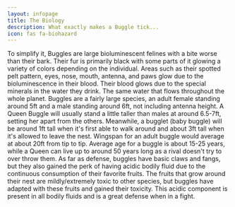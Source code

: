 ```yaml
---
layout: infopage
title: The Biology
description: What exactly makes a Buggle tick...
icon: fas fa-biohazard
---
```

To simplify it, Buggles are large bioluminescent felines with a bite worse than their bark. 
Their fur is primarily black with some parts of it glowing a variety of colors depending on 
the individual. Areas such as their spotted pelt pattern, eyes, nose, mouth, antenna, and 
paws glow due to the bioluminescence  in their blood. Their blood glows due to the special 
minerals in the water they drink. The same water that flows throughout the whole planet. 
Buggles are a fairly large species, an adult female standing around 5ft and a male standing 
around 6ft, not including antenna height. A Queen Buggle will usually stand a little taller 
than males at around 6.5-7ft, setting her apart from the others. Meanwhile, a bugglet (baby 
buggle) will be around 1ft tall when it's first able to walk around and about 3ft tall when 
it's allowed to leave the nest. Wingspan for an adult buggle would average at about 20ft 
from tip to tip. Average age for a buggle is about 15-25 years, while a Queen can live up to 
around 50 years long as a rival doesn't try to over throw them. As far as defense, buggles 
have basic claws and fangs, but they also gained the perk of having acidic bodily fluid due 
to the continuous consumption of their favorite fruits. The fruits that grow around their 
nest are mildly/extremely toxic to other species, but buggles have adapted with these fruits 
and gained their toxicity. This acidic component is present in all bodily fluids and is a great 
defense when in a fight.
